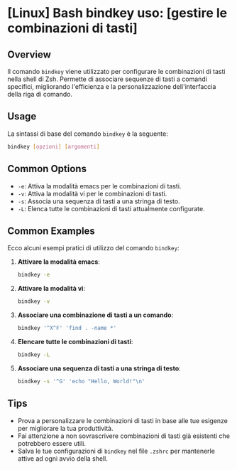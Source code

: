 # [Linux] Bash bindkey uso: [gestire le combinazioni di tasti]

## Overview
Il comando `bindkey` viene utilizzato per configurare le combinazioni di tasti nella shell di Zsh. Permette di associare sequenze di tasti a comandi specifici, migliorando l'efficienza e la personalizzazione dell'interfaccia della riga di comando.

## Usage
La sintassi di base del comando `bindkey` è la seguente:

```bash
bindkey [opzioni] [argomenti]
```

## Common Options
- `-e`: Attiva la modalità emacs per le combinazioni di tasti.
- `-v`: Attiva la modalità vi per le combinazioni di tasti.
- `-s`: Associa una sequenza di tasti a una stringa di testo.
- `-L`: Elenca tutte le combinazioni di tasti attualmente configurate.

## Common Examples
Ecco alcuni esempi pratici di utilizzo del comando `bindkey`:

1. **Attivare la modalità emacs**:
   ```bash
   bindkey -e
   ```

2. **Attivare la modalità vi**:
   ```bash
   bindkey -v
   ```

3. **Associare una combinazione di tasti a un comando**:
   ```bash
   bindkey '^X^F' 'find . -name *'
   ```

4. **Elencare tutte le combinazioni di tasti**:
   ```bash
   bindkey -L
   ```

5. **Associare una sequenza di tasti a una stringa di testo**:
   ```bash
   bindkey -s '^G' 'echo "Hello, World!"\n'
   ```

## Tips
- Prova a personalizzare le combinazioni di tasti in base alle tue esigenze per migliorare la tua produttività.
- Fai attenzione a non sovrascrivere combinazioni di tasti già esistenti che potrebbero essere utili.
- Salva le tue configurazioni di `bindkey` nel file `.zshrc` per mantenerle attive ad ogni avvio della shell.